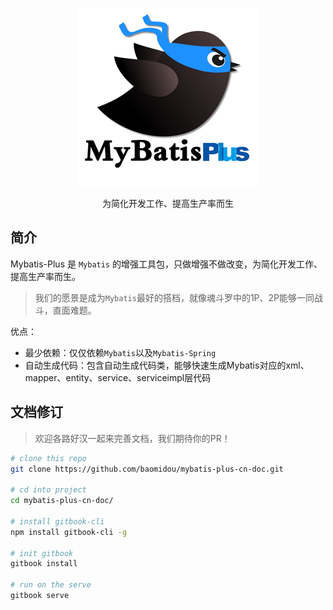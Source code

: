 <p align="center">
  <a href="https://github.com/baomidou/mybatis-plus">
    <img src="https://raw.githubusercontent.com/baomidou/logo/master/mybatis-plus-logo.png">
  </a>
</p>
<p align="center">为简化开发工作、提高生产率而生</p>

## 简介

Mybatis-Plus 是 `Mybatis` 的增强工具包，只做增强不做改变，为简化开发工作、提高生产率而生。

> 我们的愿景是成为`Mybatis`最好的搭档，就像魂斗罗中的1P、2P能够一同战斗，直面难题。

优点：
+ 最少依赖：仅仅依赖`Mybatis`以及`Mybatis-Spring`
+ 自动生成代码：包含自动生成代码类，能够快速生成Mybatis对应的xml、mapper、entity、service、serviceimpl层代码

## 文档修订

> 欢迎各路好汉一起来完善文档，我们期待你的PR！

``` bash
# clone this repo
git clone https://github.com/baomidou/mybatis-plus-cn-doc.git

# cd into project
cd mybatis-plus-cn-doc/

# install gitbook-cli
npm install gitbook-cli -g

# init gitbook
gitbook install

# run on the serve
gitbook serve

```
